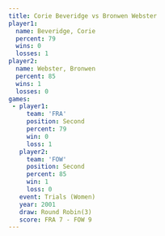 ```yaml
---
title: Corie Beveridge vs Bronwen Webster
player1:                
  name: Beveridge, Corie
  percent: 79           
  wins: 0               
  losses: 1             
player2:                
  name: Webster, Bronwen
  percent: 85           
  wins: 1               
  losses: 0             
games:
 - player1:          
     team: 'FRA'     
     position: Second
     percent: 79     
     win: 0          
     loss: 1         
   player2:          
     team: 'FOW'     
     position: Second
     percent: 85     
     win: 1          
     loss: 0         
   event: Trials (Women)
   year: 2001           
   draw: Round Robin(3) 
   score: FRA 7 - FOW 9 
---
```

